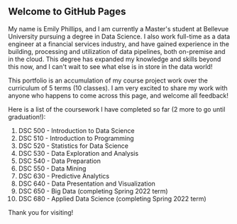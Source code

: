 ## Welcome to GitHub Pages

My name is Emily Phillips, and I am currently a Master's student at Bellevue University pursuing a degree in Data Science. I also work full-time as a data engineer at a financial services industry, and have gained experience in the building, processing and utilization of data pipelines, both on-premise and in the cloud. This degree has expanded my knowledge and skills beyond this now, and I can't wait to see what else is in store in the data world!

This portfolio is an accumulation of my course project work over the curriculum of 5 terms (10 classes). I am very excited to share my work with anyone who happens to come across this page, and welcome all feedback!

Here is a list of the coursework I have completed so far (2 more to go until graduation!):

1. DSC 500 - Introduction to Data Science
2. DSC 510 - Introduction to Programming
3. DSC 520 - Statistics for Data Science
4. DSC 530 - Data Exploration and Analysis
5. DSC 540 - Data Preparation
6. DSC 550 - Data Mining
7. DSC 630 - Predictive Analytics
8. DSC 640 - Data Presentation and Visualization
9. DSC 650 - Big Data (completing Spring 2022 term)
10. DSC 680 - Applied Data Science (completing Spring 2022 term)


Thank you for visiting!

